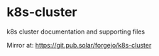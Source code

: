 # k8s-cluster

k8s cluster documentation and supporting files

Mirror at: https://git.pub.solar/forgejo/k8s-cluster
